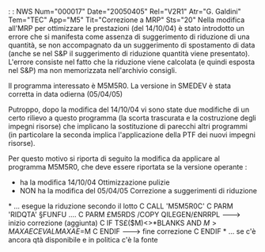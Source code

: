  :  : NWS Num="000017" Date="20050405" Rel="V2R1" Atr="G. Galdini" Tem="TEC" App="M5" Tit="Correzione a MRP" Sts="20"
Nella modifica all'MRP per ottimizzare le prestazioni (del 14/10/04) è stato introdotto un errore che si manifesta come assenza di suggerimento di riduzione di una quantità, se non accompagnato da
un suggerimento di spostamento di data (anche se nel S&P il suggerimento di riduzione quantità viene presentato).
L'errore consiste nel fatto che la riduzione viene calcolata (e quindi esposta nel S&P) ma non memorizzata nell'archivio consigli.

Il programma interessato è M5M5R0. La versione in SMEDEV è stata corretta in data odierna (05/04/05)

Putroppo, dopo la modifica del 14/10/04 vi sono state due modifiche di un certo rilievo a questo programma (la scorta trascurata e la costruzione degli impegni risorse) che implicano la sostituzione di parecchi altri programmi (in particolare la seconda implica l'applicazione della PTF
dei nuovi impegni risorse).

Per questo motivo si riporta di seguito la modifica da applicare al programma M5M5R0, che deve essere riportata se la versione operante : 
- ha la modifica 14/10/04 Ottimizzazione pulizie
- NON ha la modifica del 05/04/05 Correzione a suggerimenti di riduzione

 \* ... esegue la riduzione secondo il lotto
C   CALL 'M5M5R0C'
C   PARM 'RIDQTA' §FUNFU
....
C   PARM £M5RDS
 /COPY QILEGEN/£NRRPL
---> inizio correzione (aggiunta)
C   IF   TS£($M)<>\*BLANKS AND $M>MAXAE
C   EVAL MAXAE=$M
C   ENDIF
---> fine correzione
C   ENDIF
 \* ... se c'è ancora qtà disponibile e in politica c'è la fonte

